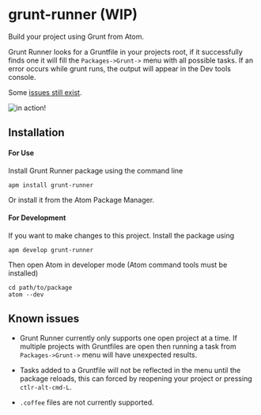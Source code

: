 grunt-runner (WIP)
================

Build your project using Grunt from Atom.

Grunt Runner looks for a Gruntfile in your projects root, if it successfully
finds one it will fill the `Packages->Grunt->` menu with all possible tasks.
If an error occurs while grunt runs, the output will appear in the Dev tools
console.

Some [issues still exist](#issues).

![in action!](http://i.imgur.com/QuDJmU0.png)

## Installation

#### For Use
Install Grunt Runner package using the command line

    apm install grunt-runner

Or install it from the Atom Package Manager.

#### For Development
If you want to make changes to this project. Install the package using

    apm develop grunt-runner

Then open Atom in developer mode (Atom command tools must be installed)

    cd path/to/package
    atom --dev

<a href="issues"></a>
## Known issues

 * Grunt Runner currently only supports one open project at a time. If
 multiple projects with Gruntfiles are open then running a task from
 `Packages->Grunt->` menu will have unexpected results.

 * Tasks added to a Gruntfile will not be reflected in the menu until
 the package reloads, this can forced by reopening your project or
 pressing `ctlr-alt-cmd-L`.

 * `.coffee` files are not currently supported.
